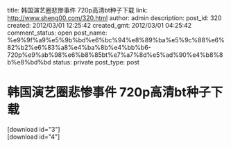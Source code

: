 title: 韩国演艺圈悲惨事件 720p高清bt种子下载
link: http://www.sheng00.com/320.html
author: admin
description: 
post_id: 320
created: 2012/03/01 12:25:42
created_gmt: 2012/03/01 04:25:42
comment_status: open
post_name: %e9%9f%a9%e5%9b%bd%e6%bc%94%e8%89%ba%e5%9c%88%e6%82%b2%e6%83%a8%e4%ba%8b%e4%bb%b6-720p%e9%ab%98%e6%b8%85bt%e7%a7%8d%e5%ad%90%e4%b8%8b%e8%bd%bd
status: private
post_type: post

# 韩国演艺圈悲惨事件 720p高清bt种子下载

[download id="3"]  
[download id="4"]